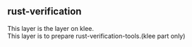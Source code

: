 ## rust-verification 
This layer is the layer on klee.  
This layer is to prepare rust-verification-tools.(klee part only) 
